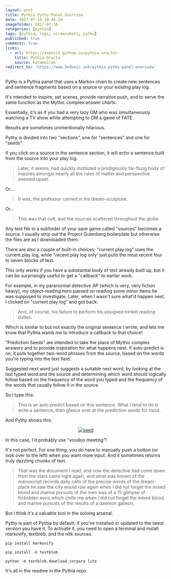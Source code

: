 ```yaml
---
layout: post
title: Pythia Pythy Panel Overview
date: 2017-07-16 10:46:29
imagefolder: 2017-07-16
categories: [pythia]
tags: [pythia, logs, screenshots, pythy]
published: true
comments: true
links:
  - url: https://exposit.github.io/pythia-oracle/
    title: Pythia-Oracle
    source: katamoiran
redirect_to: 'https://www.hedonic.ink/pythia-pythy-panel-overview'
---
```


Pythy is a Pythia panel that uses a Markov chain to create new sentences and sentence fragments based on a source or your existing play log.

It's intended to inspire, set scenes, provide narrative push, and to serve the same function as the Mythic complex answer charts.

Essentially, it's as if you had a very lazy GM who was simultaneously watching a TV show while attempting to DM a game of FATE.

Results are sometimes unintentionally hilarious.

<!--more-->

Pythy is divided into two "sections", one for "sentences" and one for "seeds".

If you click on a source in the sentence section, it will echo a sentence built from the source into your play log.

> Later, it seems, had quickly instituted a prodigiously far-flung body of inquires amongst nearly all the rules of matter and perspective seemed upset.

Or...

> It was, the professor carried in his dream-sculpture.

Or...

> This was that cult, and the sources scattered throughout the globe.

Any text file in a subfolder of your save game called "sources" becomes a source. I usually strip out the Project Gutenberg boilerplate but otherwise the files are as I downloaded them.

There are also a couple of built-in choices; "current play log" uses the current play log, while "recent play log only' just pulls the most recent four to seven blocks of text.

This only works if you have a substantial body of text already built up, but it can be surprisingly useful to get a "callback" to earlier work.

For example, in my paranormal detective AP (which is very, very fiction heavy), my object-reading hero passed on reading some minor items he was supposed to investigate. Later, when I wasn't sure what'd happen next, I clicked on "current play log" and got back:

> And, of course, his failure to perform his assigned trinket reading duties.

Which is similar to but not exactly the original sentence I wrote, and lets me know that Pythia wants me to introduce a callback to that choice!

"Prediction Seeds" are intended to take the place of Mythic complex answers and to provide inspiration for what happens next. If auto-predict is on, it puts together two-word phrases from the source, based on the words you're typing into the text field.

Suggested next word just suggests a suitable next word, by looking at the last typed word and the source and determining which word should logically follow based on the frequency of the word you typed and the frequency of the words that usually follow it in the source.

So I type this:

> This is an auto predict based on this sentence. What I tend to do is write a sentence, then glance over at the prediction seeds for input.

And Pythy shows this:

<center>
<a href="{{ site.baseurl }}/img/posts/{{page.imagefolder}}/seed.png" target="new">
<img src="{{ site.baseurl }}/img/posts/{{page.imagefolder}}/seed.png" alt="seed">
</a><br>
</center>

In this case, I'd probably use "voodoo meeting"!

It's not perfect. For one thing, you do have to manually push a button (or look over to the left) when you want more input. And it sometimes returns truly dazzling chunks of text.

> That was the document I read, and now the detective had come down from the stars came right again, and what was known of the manuscript records daily calls of the precise words of the dream-place he saw the city would rise again when I did not forget the mixed blood and marine pursuits of the men was of a 15 glimpse of forbidden eons which chills me when I did not forget the mixed blood and marine pursuits of the results of a daemon galleon.

But I think it's a valuable tool in the soloing arsenal.

Pythy is part of Pythia by default; if you've installed or updated to the latest version you have it. To activate it, you need to open a terminal and install markovify, textblob, and the nltk sources.

```SHELL
pip install markovify

pip install -U textblob

python -m textblob.download_corpora lite
```

It's all in the readme in the Pythia repo.
